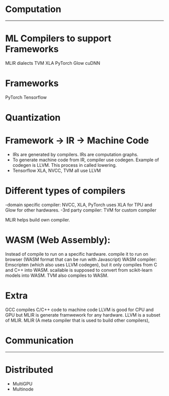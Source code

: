 # Computation
------------------------------

# ML Compilers to support Frameworks
MLIR dialects
TVM
XLA
PyTorch Glow
cuDNN 

# Frameworks
PyTorch
Tensorflow

# Quantization

# Framework -> IR -> Machine Code
- IRs are generated by compilers. IRs are computation graphs.
- To generate machine code from IR, compiler use codegen. Example of codegen is LLVM. This process in called lowering.
- Tensorflow XLA, NVCC, TVM all use LLVM

# Different types of compilers
-domain specific compiler: NVCC, XLA, PyTorch uses XLA for TPU and Glow for other hardwares.
-3rd party compiler: TVM for custom compiler

MLIR helps build own compiler.

# WASM  (Web Assembly):
Instead of compile to run on a specific hardware. compile it to run on browser (WASM format that can be run with Javascript)
WASM compiler: Emscripten (which also uses LLVM codegen), but it only compiles from C and C++ into WASM. scailable is supposed to convert from scikit-learn models into WASM.
TVM also compiles to WASM.


# Extra
GCC compiles C/C++ code to machine code
LLVM is good for CPU and GPU but MLIR is generate framwework for any hardware. LLVM is a subset of MLIR.
MLIR (A meta compiler that is used to build other compilers), 

# Communication
-----------------------------

# Distributed

- MultiGPU
- Multinode